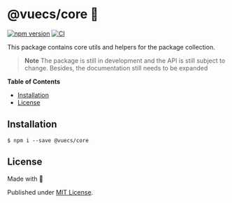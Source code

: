 # @vuecs/core 🌱

[![npm version](https://badge.fury.io/js/@vuecs%2Fcore.svg)](https://badge.fury.io/js/@vuecs%2Fcore)
[![CI](https://github.com/Tada5hi/vuecs/actions/workflows/main.yml/badge.svg)](https://github.com/Tada5hi/vuecs/actions/workflows/main.yml)

This package contains core utils and helpers for the package collection.

> **Note**
> The package is still in development and the API is still subject to change.
> Besides, the documentation still needs to be expanded

**Table of Contents**

- [Installation](#installation)
- [License](#license)

## Installation

```
$ npm i --save @vuecs/core
```

## License

Made with 💚

Published under [MIT License](./LICENSE).
